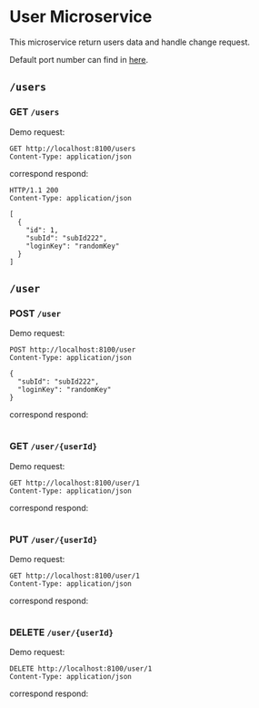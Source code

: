 # User Microservice

This microservice return users data and handle change request.

Default port number can find in [here](../README.md#local-urls).

## `/users`

### GET `/users`

Demo request:

```http request
GET http://localhost:8100/users
Content-Type: application/json
```

correspond respond:

```
HTTP/1.1 200 
Content-Type: application/json

[
  {
    "id": 1,
    "subId": "subId222",
    "loginKey": "randomKey"
  }
]
```

## `/user`

### POST `/user`

Demo request:

```http request
POST http://localhost:8100/user
Content-Type: application/json

{
  "subId": "subId222",
  "loginKey": "randomKey"
}
```

correspond respond:

```
```

### GET `/user/{userId}`

Demo request:

```http request
GET http://localhost:8100/user/1
Content-Type: application/json
```

correspond respond:

```
```

### PUT `/user/{userId}`

Demo request:

```http request
GET http://localhost:8100/user/1
Content-Type: application/json
```

correspond respond:

```
```

### DELETE `/user/{userId}`

Demo request:

```http request
DELETE http://localhost:8100/user/1
Content-Type: application/json
```

correspond respond:

```
```
